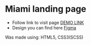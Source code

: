 # Miami landing page

- Follow link to visit page [DEMO LINK](https://vitaliiskr.github.io/miami-miami/)
- Design you can find here [Figma](https://www.figma.com/file/nHz8bflIwJaWP3P99vKTH5/miami_home_new?node-id=0%3A2)

Was made using: HTML5, CSS3(SCSS)
